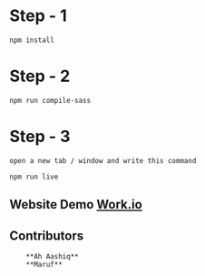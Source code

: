 # Step - 1

    npm install

# Step - 2

    npm run compile-sass

# Step - 3

    open a new tab / window and write this command

    npm run live

## Website Demo [Work.io](https://www.behance.net/gallery/110529385/Business-Website)

## Contributors 
        **Ah Aashiq**
        **Maruf**
